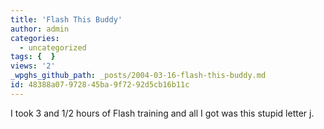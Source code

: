 ```yaml
---
title: 'Flash This Buddy'
author: admin
categories:
  - uncategorized
tags: {  }
views: '2'
_wpghs_github_path: _posts/2004-03-16-flash-this-buddy.md
id: 48388a07-9728-45ba-9f72-92d5cb16b11c
---
```

<p>I took 3 and 1/2 hours of Flash training and all I got was this stupid letter j.</p>
